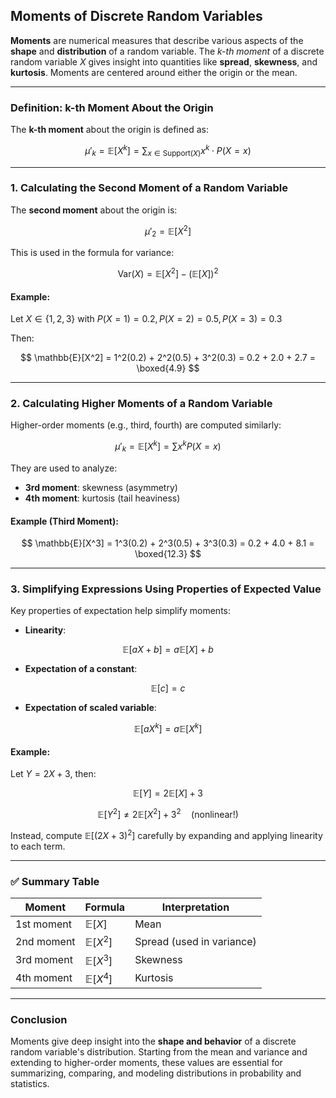 ## **Moments of Discrete Random Variables**

**Moments** are numerical measures that describe various aspects of the **shape** 
and **distribution** of a random variable. The *k-th moment* of a discrete random 
variable $X$ gives insight into quantities like **spread**, **skewness**, and **kurtosis**. 
Moments are centered around either the origin or the mean.

---

### **Definition: k-th Moment About the Origin**

The **k-th moment** about the origin is defined as:

$$
\mu'_k = \mathbb{E}[X^k] = \sum_{x \in \text{Support}(X)} x^k \cdot P(X = x)
$$

---

### **1. Calculating the Second Moment of a Random Variable**

The **second moment** about the origin is:

$$
\mu'_2 = \mathbb{E}[X^2]
$$

This is used in the formula for variance:

$$
\text{Var}(X) = \mathbb{E}[X^2] - (\mathbb{E}[X])^2
$$

#### **Example:**

Let $`X \in \{1, 2, 3\}`$ with
$`P(X = 1) = 0.2, \, P(X = 2) = 0.5, \, P(X = 3) = 0.3`$

Then:

$$
\mathbb{E}[X^2] = 1^2(0.2) + 2^2(0.5) + 3^2(0.3) = 0.2 + 2.0 + 2.7 = \boxed{4.9}
$$

---

### **2. Calculating Higher Moments of a Random Variable**

Higher-order moments (e.g., third, fourth) are computed similarly:

$$
\mu'_k = \mathbb{E}[X^k] = \sum x^k P(X = x)
$$

They are used to analyze:

* **3rd moment**: skewness (asymmetry)
* **4th moment**: kurtosis (tail heaviness)

#### **Example (Third Moment):**

$$
\mathbb{E}[X^3] = 1^3(0.2) + 2^3(0.5) + 3^3(0.3) = 0.2 + 4.0 + 8.1 = \boxed{12.3}
$$

---

### **3. Simplifying Expressions Using Properties of Expected Value**

Key properties of expectation help simplify moments:

* **Linearity**:

$$
\mathbb{E}[aX + b] = a \mathbb{E}[X] + b
$$

* **Expectation of a constant**:

$$
\mathbb{E}[c] = c
$$

* **Expectation of scaled variable**:

$$
\mathbb{E}[aX^k] = a \mathbb{E}[X^k]
$$

#### **Example:**

Let $`Y = 2X + 3`$, then:

$$
\mathbb{E}[Y] = 2\mathbb{E}[X] + 3
$$

$$
\mathbb{E}[Y^2] \ne 2\mathbb{E}[X^2] + 3^2 \quad \text{(nonlinear!)}
$$

Instead, compute $`\mathbb{E}[(2X + 3)^2]`$ carefully by expanding and applying linearity to each term.

---

### ✅ **Summary Table**

| Moment     | Formula           | Interpretation            |
| ---------- | ----------------- | ------------------------- |
| 1st moment | $`\mathbb{E}[X]`$   | Mean                      |
| 2nd moment | $`\mathbb{E}[X^2]`$ | Spread (used in variance) |
| 3rd moment | $`\mathbb{E}[X^3]`$ | Skewness                  |
| 4th moment | $`\mathbb{E}[X^4]`$ | Kurtosis                  |

---

### **Conclusion**

Moments give deep insight into the **shape and behavior** of a discrete random variable's 
distribution. Starting from the mean and variance and extending to higher-order moments, 
these values are essential for summarizing, comparing, and modeling distributions in probability and statistics.
